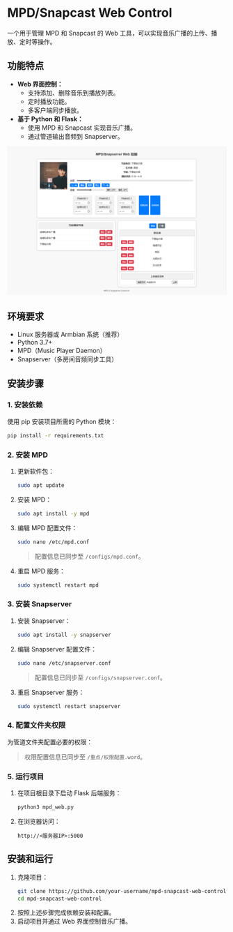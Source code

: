 # MPD/Snapcast Web Control

一个用于管理 MPD 和 Snapcast 的 Web 工具，可以实现音乐广播的上传、播放、定时等操作。

## 功能特点

- **Web 界面控制：**
  - 支持添加、删除音乐到播放列表。
  - 定时播放功能。
  - 多客户端同步播放。
- **基于 Python 和 Flask：**
  - 使用 MPD 和 Snapcast 实现音乐广播。
  - 通过管道输出音频到 Snapserver。

![截图描述](static/images/04.PNG)

## 环境要求

- Linux 服务器或 Armbian 系统（推荐）
- Python 3.7+
- MPD（Music Player Daemon）
- Snapserver（多房间音频同步工具）

## 安装步骤

### 1. 安装依赖

使用 pip 安装项目所需的 Python 模块：
```bash
pip install -r requirements.txt
```

### 2. 安装 MPD

1. 更新软件包：
   ```bash
   sudo apt update
   ```
2. 安装 MPD：
   ```bash
   sudo apt install -y mpd
   ```
3. 编辑 MPD 配置文件：
   ```bash
   sudo nano /etc/mpd.conf
   ```
   > 配置信息已同步至 `/configs/mpd.conf`。
4. 重启 MPD 服务：
   ```bash
   sudo systemctl restart mpd
   ```

### 3. 安装 Snapserver

1. 安装 Snapserver：
   ```bash
   sudo apt install -y snapserver
   ```
2. 编辑 Snapserver 配置文件：
   ```bash
   sudo nano /etc/snapserver.conf
   ```
   > 配置信息已同步至 `/configs/snapserver.conf`。
3. 重启 Snapserver 服务：
   ```bash
   sudo systemctl restart snapserver
   ```

### 4. 配置文件夹权限

为管道文件夹配置必要的权限：
> 权限配置信息已同步至 `/重点/权限配置.word`。

### 5. 运行项目

1. 在项目根目录下启动 Flask 后端服务：
   ```bash
   python3 mpd_web.py
   ```
2. 在浏览器访问：
   ```
   http://<服务器IP>:5000
   ```

## 安装和运行

1. 克隆项目：
   ```bash
   git clone https://github.com/your-username/mpd-snapcast-web-control.git
   cd mpd-snapcast-web-control
   ```
2. 按照上述步骤完成依赖安装和配置。
3. 启动项目并通过 Web 界面控制音乐广播。


